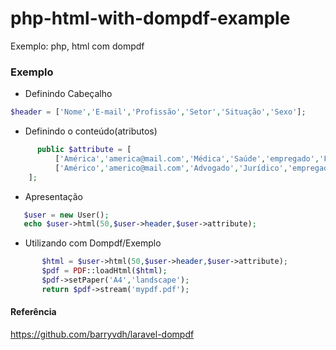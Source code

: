 # php-html-with-dompdf-example
Exemplo: php, html com dompdf
### Exemplo
- Definindo Cabeçalho
```php
$header = ['Nome','E-mail','Profissão','Setor','Situação','Sexo'];
```
- Definindo o conteúdo(atributos)
```php
      public $attribute = [
          ['América','america@mail.com','Médica','Saúde','empregado','Feminino'],
          ['Américo','americo@mail.com','Advogado','Jurídico','empregado','Masculino']
    ]; 
```
- Apresentação
```php
   $user = new User();
   echo $user->html(50,$user->header,$user->attribute);
```
- Utilizando com Dompdf/Exemplo
```php
       $html = $user->html(50,$user->header,$user->attribute);
       $pdf = PDF::loadHtml($html);
       $pdf->setPaper('A4','landscape');
       return $pdf->stream('mypdf.pdf'); 
```
#### Referência
https://github.com/barryvdh/laravel-dompdf
